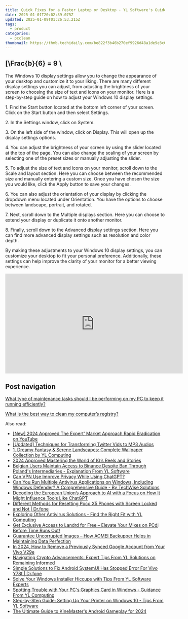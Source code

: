 ```yaml
---
title: Quick Fixes for a Faster Laptop or Desktop - YL Software's Guide to Performance Enhancement
date: 2025-01-01T20:02:39.075Z
updated: 2025-01-09T01:26:53.215Z
tags:
  - product
categories:
  - pcclean
thumbnail: https://thmb.techidaily.com/be822f3b46b270ef9926d48a1de9e3c012d7d2f35db231a8565a98612ff678d9.jpg
---
```


## \[\Frac{b}{6} = 9 \

The Windows 10 display settings allow you to change the appearance of your desktop and customize it to your liking. There are many different display settings you can adjust, from adjusting the brightness of your screen to choosing the size of text and icons on your monitor. Here is a step-by-step guide on how to adjust your Windows 10 display settings. 

1\. Find the Start button located at the bottom left corner of your screen. Click on the Start button and then select Settings.

2\. In the Settings window, click on System.

3\. On the left side of the window, click on Display. This will open up the display settings options. 

4\. You can adjust the brightness of your screen by using the slider located at the top of the page. You can also change the scaling of your screen by selecting one of the preset sizes or manually adjusting the slider.

5\. To adjust the size of text and icons on your monitor, scroll down to the Scale and layout section. Here you can choose between the recommended size and manually entering a custom size. Once you have chosen the size you would like, click the Apply button to save your changes.

6\. You can also adjust the orientation of your display by clicking the dropdown menu located under Orientation. You have the options to choose between landscape, portrait, and rotated.

7\. Next, scroll down to the Multiple displays section. Here you can choose to extend your display or duplicate it onto another monitor.

8\. Finally, scroll down to the Advanced display settings section. Here you can find more advanced display settings such as resolution and color depth. 

By making these adjustments to your Windows 10 display settings, you can customize your desktop to fit your personal preference. Additionally, these settings can help improve the clarity of your monitor for a better viewing experience.

<!-- affiliate ads begin -->
<iframe width="560" height="315" src="https://www.youtube.com/embed/pGHmqD53gc8?si=ymgHIB6Aa7_MoUUf" title="YouTube video player" frameborder="0" allow="accelerometer; autoplay; clipboard-write; encrypted-media; gyroscope; picture-in-picture; web-share" referrerpolicy="strict-origin-when-cross-origin" allowfullscreen></iframe>
<!-- affiliate ads end -->

## Post navigation

[What type of maintenance tasks should I be performing on my PC to keep it running efficiently?](https://tools.techidaily.com/pcclean/products/)

[What is the best way to clean my computer’s registry?](https://tools.techidaily.com/pcclean/products/)

<ins class="adsbygoogle"
     style="display:block"
     data-ad-format="autorelaxed"
     data-ad-client="ca-pub-7571918770474297"
     data-ad-slot="1223367746"></ins>

<ins class="adsbygoogle"
     style="display:block"
     data-ad-client="ca-pub-7571918770474297"
     data-ad-slot="8358498916"
     data-ad-format="auto"
     data-full-width-responsive="true"></ins>

<span class="atpl-alsoreadstyle">Also read:</span>
<div><ul>
<li><a href="https://youtube-web.techidaily.com/024-approved-the-expert-market-approach-rapid-eradication-on-youtube/"><u>[New] 2024 Approved The Expert' Market Approach Rapid Eradication on YouTube</u></a></li>
<li><a href="https://fox-direct.techidaily.com/updated-techniques-for-transforming-twitter-vids-to-mp3-audios/"><u>[Updated] Techniques for Transforming Twitter Vids to MP3 Audios</u></a></li>
<li><a href="https://discover-fantastic.techidaily.com/1-dreamy-fantasy-and-serene-landscapes-complete-wallpaper-collection-by-yl-computing/"><u>1. Dreamy Fantasy & Serene Landscapes: Complete Wallpaper Collection by YL Computing</u></a></li>
<li><a href="https://instagram-video-recordings.techidaily.com/2024-approved-mastering-the-world-of-igs-reels-and-stories/"><u>2024 Approved Mastering the World of IG’s Reels and Stories</u></a></li>
<li><a href="https://discover-fantastic.techidaily.com/belgian-users-maintain-access-to-binance-despite-ban-through-polands-intermediaries-explanation-from-yl-software/"><u>Belgian Users Maintain Access to Binance Despite Ban Through Poland's Intermediaries - Explanation From YL Software</u></a></li>
<li><a href="https://tech-hub.techidaily.com/can-vpn-use-improve-privacy-while-using-chatgpt/"><u>Can VPN Use Improve Privacy While Using ChatGPT?</u></a></li>
<li><a href="https://discover-fantastic.techidaily.com/can-you-run-multiple-antivirus-applications-on-windows-including-windows-defender-a-comprehensive-guide-by-techwise-solutions/"><u>Can You Run Multiple Antivirus Applications on Windows, Including Windows Defender? A Comprehensive Guide - By TechWise Solutions</u></a></li>
<li><a href="https://tech-haven.techidaily.com/decoding-the-european-unions-approach-to-ai-with-a-focus-on-how-it-might-influence-tools-like-chatgpt/"><u>Decoding the European Union’s Approach to AI with a Focus on How It Might Influence Tools Like ChatGPT</u></a></li>
<li><a href="https://techidaily.com/different-methods-for-resetting-poco-x5-phones-with-screen-locked-and-not-drfone-by-drfone-reset-android-reset-android/"><u>Different Methods for Resetting Poco X5 Phones with Screen Locked and Not | Dr.fone</u></a></li>
<li><a href="https://discover-fantastic.techidaily.com/exploring-other-antivirus-solutions-find-the-right-fit-with-yl-computing/"><u>Exploring Other Antivirus Solutions - Find the Right Fit with YL Computing</u></a></li>
<li><a href="https://discover-fantastic.techidaily.com/get-exclusive-access-to-landrd-for-free-elevate-your-mixes-on-pcdj-before-time-runs-out/"><u>Get Exclusive Access to Landrd for Free – Elevate Your Mixes on PCdj Before Time Runs Out!</u></a></li>
<li><a href="https://win-tricks.techidaily.com/guarantee-uncorrupted-images-how-aomei-backupper-helps-in-maintaining-data-perfection/"><u>Guarantee Uncorrupted Images – How AOMEI Backupper Helps in Maintaining Data Perfection</u></a></li>
<li><a href="https://android-unlock.techidaily.com/in-2024-how-to-remove-a-previously-synced-google-account-from-your-vivo-v29e-by-drfone-android/"><u>In 2024, How to Remove a Previously Synced Google Account from Your Vivo V29e</u></a></li>
<li><a href="https://discover-fantastic.techidaily.com/navigating-crypto-advancements-expert-tips-from-yl-solutions-on-remaining-informed/"><u>Navigating Crypto Advancements: Expert Tips From YL Solutions on Remaining Informed</u></a></li>
<li><a href="https://fix-guide.techidaily.com/simple-solutions-to-fix-android-systemui-has-stopped-error-for-vivo-y78t-drfone-by-drfone-fix-android-problems-fix-android-problems/"><u>Simple Solutions to Fix Android SystemUI Has Stopped Error For Vivo Y78t | Dr.fone</u></a></li>
<li><a href="https://discover-fantastic.techidaily.com/solve-your-windows-installer-hiccups-with-tips-from-yl-software-experts/"><u>Solve Your Windows Installer Hiccups with Tips From YL Software Experts</u></a></li>
<li><a href="https://discover-fantastic.techidaily.com/spotting-trouble-with-your-pcs-graphics-card-in-windows-guidance-from-yl-computing/"><u>Spotting Trouble with Your PC's Graphics Card in Windows - Guidance From YL Computing</u></a></li>
<li><a href="https://discover-fantastic.techidaily.com/step-by-step-guide-setting-up-your-printer-on-windows-10-tips-from-yl-software/"><u>Step-by-Step Guide: Setting Up Your Printer on Windows 10 - Tips From YL Software</u></a></li>
<li><a href="https://some-approaches.techidaily.com/the-ultimate-guide-to-kinemasters-android-gameplay-for-2024/"><u>The Ultimate Guide to KineMaster's Android Gameplay for 2024</u></a></li>
</ul></div>

